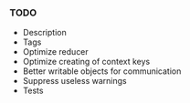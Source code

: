 ### TODO
* Description
* Tags
* Optimize reducer
* Optimize creating of context keys
* Better writable objects for communication
* Suppress useless warnings
* Tests